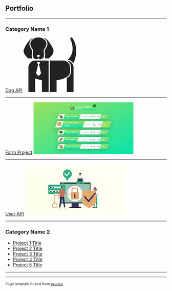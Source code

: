 ## Portfolio

---

### Category Name 1 

[Dog API](git@github.com:ed-favour/DOG-API.git)
<img src="dog.png?raw=true"/>

---
[Farm Project](git@github.com:ed-favour/Farm-Project.git)
<img src="nodefarm.jpg?raw=true"/>

---
[User API](git@github.com:ed-favour/Node_Express-API.git)
<img src="user.jpg?raw=true"/>

---

### Category Name 2

- [Project 1 Title](http://example.com/)
- [Project 2 Title](http://example.com/)
- [Project 3 Title](http://example.com/)
- [Project 4 Title](http://example.com/)
- [Project 5 Title](http://example.com/)

---




---
<p style="font-size:11px">Page template forked from <a href="https://github.com/evanca/quick-portfolio">evanca</a></p>
<!-- Remove above link if you don't want to attibute -->
